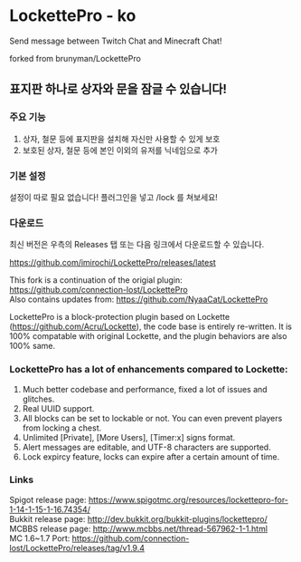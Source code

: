 # LockettePro - ko
Send message between Twitch Chat and Minecraft Chat!

forked from brunyman/LockettePro


## 표지판 하나로 상자와 문을 잠글 수 있습니다!


### 주요 기능
1. 상자, 철문 등에 표지판을 설치해 자신만 사용할 수 있게 보호
2. 보호된 상자, 철문 등에 본인 이외의 유저를 닉네임으로 추가


### 기본 설정
설정이 따로 필요 없습니다! 플러그인을 넣고 /lock 를 쳐보세요!

### 다운로드
최신 버전은 우측의 Releases 탭 또는 다음 링크에서 다운로드할 수 있습니다.

https://github.com/imirochi/LockettePro/releases/latest



This fork is a continuation of the origial plugin: https://github.com/connection-lost/LockettePro  
Also contains updates from: https://github.com/NyaaCat/LockettePro  

LockettePro is a block-protection plugin based on Lockette (https://github.com/Acru/Lockette), the code base is entirely re-written. It is 100% compatable with original Lockette, and the plugin behaviors are also 100% same.

### LockettePro has a lot of enhancements compared to Lockette:

1. Much better codebase and performance, fixed a lot of issues and glitches.
2. Real UUID support.
3. All blocks can be set to lockable or not. You can even prevent players from locking a chest.
4. Unlimited [Private], [More Users], [Timer:x] signs format.
5. Alert messages are editable, and UTF-8 characters are supported.
6. Lock expircy feature, locks can expire after a certain amount of time.

### Links
Spigot release page: https://www.spigotmc.org/resources/lockettepro-for-1-14-1-15-1-16.74354/  
Bukkit release page: http://dev.bukkit.org/bukkit-plugins/lockettepro/  
MCBBS release page: http://www.mcbbs.net/thread-567962-1-1.html    
MC 1.6~1.7 Port: https://github.com/connection-lost/LockettePro/releases/tag/v1.9.4
